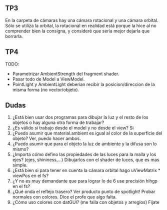 ## TP3
En la carpeta de cámaras hay una cámara rotacional y una cámara orbital. Sólo se utiliza la orbital, la
rotacional en realidad está porque la hice al no comprender bien la consigna, y consideré que sería mejor
dejarla que borrarla.

## TP4
TODO:
* Parametrizar AmbientStrength del fragment shader.
* Pasar todo de Model a ViewModel.
* PointLight y AmbientLight deberian recibir la posicion/direccion de la misma forma (no vector/objeto).


## Dudas
1. ¿Está bien usar dos programas para dibujar la luz y el resto de los objetos o hay alguna otra forma de trabajar?
2. ¿Es válido si trabajo desde el model y no desde el view? Si
3. ¿Puedo asumir que material.ambient es igual al color de la superficie del objeto? Ver, puedo hacer ambos.
4. ¿Puedo asumir que para el objeto la luz de ambiente y la difusa son lo mismo?
5. ¿Importa cómo defino las propiedades de las luces para la malla y los ejes? (ejes, shininess,...)
Dibujarlos con el shader de luces, que es mas simple.
6. ¿Está bien si para tener en cuenta la cámara orbital hago uViewMatrix * viewPos en el fs?
7. ¿Y no es muy demandante que para lograr lo de 6 use precisión hihgp en el fs?
8. ¿Qué onda el reflejo trasero? Ver producto punto de spotlight! Probar normales con colores. Dice el profe que algo falta.
9. ¿Cómo uso colores con datGUI? (me falla con objetos y arreglos) Fijate

